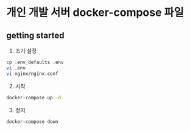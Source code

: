 # 개인 개발 서버 docker-compose 파일

## getting started

1. 초기 설정

```bash
cp .env_defaults .env
vi .env
vi nginx/nginx.conf
```

2. 시작

```bash
docker-compose up -d
```

3. 정지

```bash
docker-compose down
```
